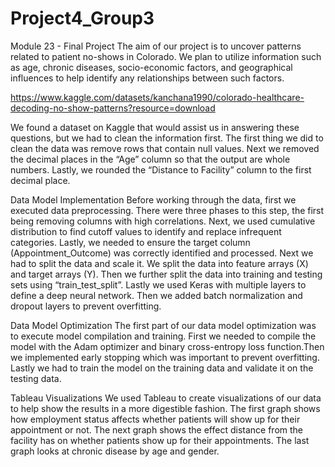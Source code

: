 # Project4_Group3
Module 23 - Final Project
The aim of our project is to uncover patterns related to patient no-shows in Colorado. We plan to utilize information such as age, chronic diseases, socio-economic factors, and geographical influences to help identify any relationships between such factors. 

https://www.kaggle.com/datasets/kanchana1990/colorado-healthcare-decoding-no-show-patterns?resource=download

We found a dataset on Kaggle that would assist us in answering these questions, but we had to clean the information first. The first thing we did to clean the data was remove rows that contain null values. Next we removed the decimal places in the “Age” column so that the output are whole numbers. Lastly, we rounded the “Distance to Facility” column to the first decimal place.

Data Model Implementation
	Before working through the data, first we executed data preprocessing. There were three phases to this step, the first being removing columns with high correlations. Next, we used cumulative distribution to find cutoff values to identify and replace infrequent categories. Lastly, we needed to ensure the target column (Appointment_Outcome) was correctly identified and processed. 
	Next we had to split the data and scale it. We split the data into feature arrays (X) and target arrays (Y). Then we further split the data into training and testing sets using “train_test_split”. Lastly we used Keras with multiple layers to define a deep neural network. Then we added batch normalization and dropout layers to prevent overfitting.

Data Model Optimization
	The first part of our data model optimization was to execute model compilation and training. First we needed to compile the model with the Adam optimizer and binary cross-entropy loss function.Then we implemented early stopping which was important to prevent overfitting. Lastly we had to train the model on the training data and validate it on the testing data.

Tableau Visualizations
	We used Tableau to create visualizations of our data to help show the results in a more digestible fashion. The first graph shows how employment status affects whether patients will show up for their appointment or not. The next graph shows the effect distance from the facility has on whether patients show up for their appointments. The last graph looks at chronic disease by age and gender.
